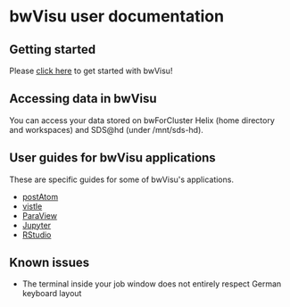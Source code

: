 # bwVisu user documentation


## Getting started
Please [click here](getting-started.md) to get started with bwVisu!

## Accessing data in bwVisu
You can access your data stored on bwForCluster Helix (home directory and workspaces) and SDS@hd (under /mnt/sds-hd).

## User guides for bwVisu applications
These are specific guides for some of bwVisu's applications. 

* [postAtom](firststeps_post_atom.md)
* [vistle](vistle_get_started.md)
* [ParaView](paraview.md)
* [Jupyter](jupyter.md)
* [RStudio](rstudio.md)

## Known issues

* The terminal inside your job window does not entirely respect German keyboard layout
